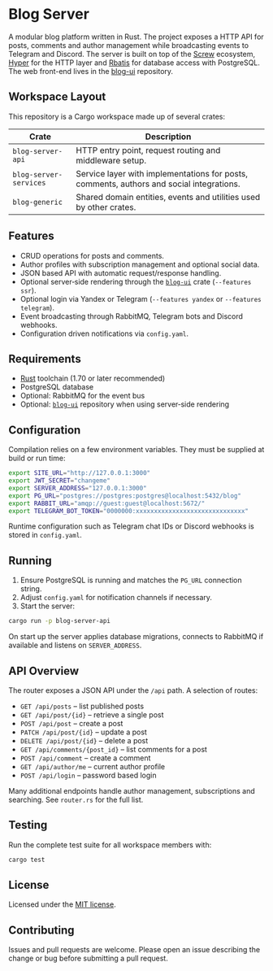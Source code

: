 # Blog Server

A modular blog platform written in Rust.  The project exposes a HTTP API for posts,
comments and author management while broadcasting events to Telegram and Discord.
The server is built on top of the [Screw](https://github.com/Tikitko/screw) ecosystem,
[Hyper](https://hyper.rs/) for the HTTP layer and [Rbatis](https://rbatis.github.io/rbatis.io)
for database access with PostgreSQL. The web front-end lives in the
[blog-ui](https://github.com/brewpipeline/blog-ui) repository.

## Workspace Layout

This repository is a Cargo workspace made up of several crates:

| Crate | Description |
| ----- | ----------- |
| `blog-server-api` | HTTP entry point, request routing and middleware setup. |
| `blog-server-services` | Service layer with implementations for posts, comments, authors and social integrations. |
| `blog-generic` | Shared domain entities, events and utilities used by other crates. |

## Features

* CRUD operations for posts and comments.
* Author profiles with subscription management and optional social data.
* JSON based API with automatic request/response handling.
* Optional server‑side rendering through the [`blog-ui`](https://github.com/brewpipeline/blog-ui) crate (`--features ssr`).
* Optional login via Yandex or Telegram (`--features yandex` or `--features telegram`).
* Event broadcasting through RabbitMQ, Telegram bots and Discord webhooks.
* Configuration driven notifications via `config.yaml`.

## Requirements

* [Rust](https://www.rust-lang.org/) toolchain (1.70 or later recommended)
* PostgreSQL database
* Optional: RabbitMQ for the event bus
* Optional: [`blog-ui`](https://github.com/brewpipeline/blog-ui) repository when using server‑side rendering

## Configuration

Compilation relies on a few environment variables.  They must be supplied at build
or run time:

```bash
export SITE_URL="http://127.0.0.1:3000"
export JWT_SECRET="changeme"
export SERVER_ADDRESS="127.0.0.1:3000"
export PG_URL="postgres://postgres:postgres@localhost:5432/blog"
export RABBIT_URL="amqp://guest:guest@localhost:5672/"
export TELEGRAM_BOT_TOKEN="0000000:xxxxxxxxxxxxxxxxxxxxxxxxxxxxxx"
```

Runtime configuration such as Telegram chat IDs or Discord webhooks is stored in
`config.yaml`.

## Running

1. Ensure PostgreSQL is running and matches the `PG_URL` connection string.
2. Adjust `config.yaml` for notification channels if necessary.
3. Start the server:

```bash
cargo run -p blog-server-api
```

On start up the server applies database migrations, connects to RabbitMQ if
available and listens on `SERVER_ADDRESS`.

## API Overview

The router exposes a JSON API under the `/api` path.  A selection of routes:

* `GET /api/posts` – list published posts
* `GET /api/post/{id}` – retrieve a single post
* `POST /api/post` – create a post
* `PATCH /api/post/{id}` – update a post
* `DELETE /api/post/{id}` – delete a post
* `GET /api/comments/{post_id}` – list comments for a post
* `POST /api/comment` – create a comment
* `GET /api/author/me` – current author profile
* `POST /api/login` – password based login

Many additional endpoints handle author management, subscriptions and searching.
See `router.rs` for the full list.

## Testing

Run the complete test suite for all workspace members with:

```bash
cargo test
```

## License

Licensed under the [MIT license](LICENSE).

## Contributing

Issues and pull requests are welcome.  Please open an issue describing the change
or bug before submitting a pull request.

